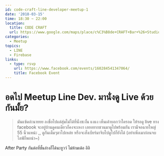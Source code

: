 ```yaml
---
id: code-craft-line-developer-meetup-1
date: '2018-03-15'
time: 18:30 ~ 22:00
location:
  title: CODE CRAFT
  url: https://www.google.com/maps/place/c%C3%B8de+CRAFT+Bar+%26+Studio/@13.8064289,100.5200998,17z/data=!3m1!4b1!4m5!3m4!1s0x30e29b8cf5f10bb3:0xe9eec03b79e68253!8m2!3d13.8064237!4d100.5222885
categories:
  - Meetup
topics:
  - LINE
  - Firebase
links:
  - type: rsvp
    url: https://www.facebook.com/events/160284541347064/
    title: Facebook Event
---
```


# อดไป Meetup Line Dev. มานั่งดู Live ด้วยกันมั้ย?

> มันแซ้ดอ่ะนายยย ลงชื่อไปแต่สุ่มไม่ได้ที่นั่งซะงั้น แงแง เห็นเค้าบอกว่าใครอด ให้รอดู live ทาง facebook จะอยู่บ้านดูคนเดียวก็คงจะเหงา เลยอยากชวนมาดูไปพร้อมกัน เรามีจอฉายใหญ่ 55 นิ้วแหน่ะ ,, ดูกันเต็มๆตาไปเหล๋ย หรือจะสั่งเบียร์มาจิบไปดูไปก็ยังได้ (อย่าเพิ่งเมาก่อนจบไลฟ์ก็พอน่า~)

After Party กันต่อที่ชั้นล่างก็ได้นะยูวว์ ไม่ห้ามเด้อ อิอิ
